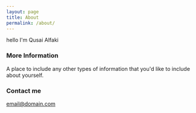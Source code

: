 ```yaml
---
layout: page
title: About
permalink: /about/
---
```


hello  I'm Qusai Alfaki

### More Information

A place to include any other types of information that you'd like to include about yourself.

### Contact me

[email@domain.com](mailto:email@domain.com)
